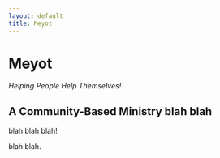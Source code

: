 ```yaml
---
layout: default
title: Meyot
---
```


# Meyot

*Helping People Help Themselves!*

## A Community-Based Ministry blah blah

blah blah blah!

blah blah.


